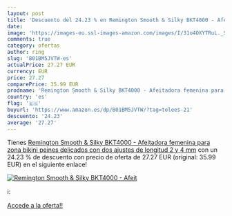 ```yaml
---
layout: post
title: 'Descuento del 24.23 % en Remington Smooth & Silky BKT4000 - Afeit'
date: 
image: 'https://images-eu.ssl-images-amazon.com/images/I/31o4OXYTRuL._SL200_.jpg'
comments: true
category: ofertas
author: ring
slug: 'B01BM5JVTW-es'
actualPrice: 27.27 EUR
currency: EUR
price: 27.27
comparePrice: 35.99 EUR
prodname: 'Remington Smooth & Silky BKT4000 - Afeitadora femenina para zona bikini  peines delicados con dos ajustes de longitud 2 y 4 mm'
country: 'es'
flag: '🇪🇸'
buyurl: 'https://www.amazon.es/dp/B01BM5JVTW/?tag=tolees-21'
descuento: '24.23'
average: '27.27'
---
```


Tienes [Remington Smooth & Silky BKT4000 - Afeitadora femenina para zona bikini  peines delicados con dos ajustes de longitud 2 y 4 mm](https://www.amazon.es/dp/B01BM5JVTW/?tag=tolees-21) con un 24.23 % de descuento con precio de oferta de 27.27 EUR (original: 35.99 EUR) en el siguiente enlace!

[![Remington Smooth & Silky BKT4000 - Afeit](https://images-eu.ssl-images-amazon.com/images/I/31o4OXYTRuL._SL200_.jpg)](https://www.amazon.es/dp/B01BM5JVTW/?tag=tolees-21)

ℹ️:


[Accede a la oferta!!](https://www.amazon.es/dp/B01BM5JVTW/?tag=tolees-21)
